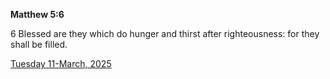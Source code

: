 **Matthew 5:6**

6 Blessed are they which do hunger and thirst after righteousness: for they shall be filled.

[Tuesday 11-March, 2025](https://getbible.life/kjv/Matthew/5/6)
